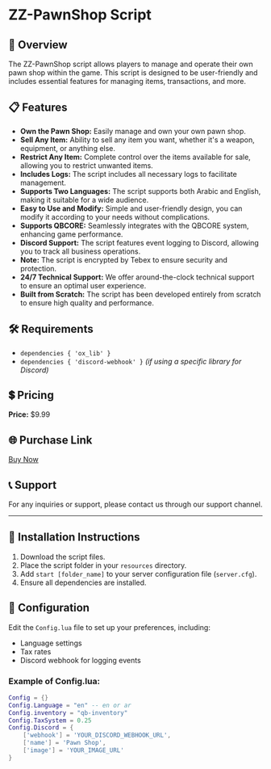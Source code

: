 # ZZ-PawnShop Script

## 📖 Overview
The ZZ-PawnShop script allows players to manage and operate their own pawn shop within the game. This script is designed to be user-friendly and includes essential features for managing items, transactions, and more.

## 📋 Features
- **Own the Pawn Shop:** Easily manage and own your own pawn shop.
- **Sell Any Item:** Ability to sell any item you want, whether it's a weapon, equipment, or anything else.
- **Restrict Any Item:** Complete control over the items available for sale, allowing you to restrict unwanted items.
- **Includes Logs:** The script includes all necessary logs to facilitate management.
- **Supports Two Languages:** The script supports both Arabic and English, making it suitable for a wide audience.
- **Easy to Use and Modify:** Simple and user-friendly design, you can modify it according to your needs without complications.
- **Supports QBCORE:** Seamlessly integrates with the QBCORE system, enhancing game performance.
- **Discord Support:** The script features event logging to Discord, allowing you to track all business operations.
- **Note:** The script is encrypted by Tebex to ensure security and protection.
- **24/7 Technical Support:** We offer around-the-clock technical support to ensure an optimal user experience.
- **Built from Scratch:** The script has been developed entirely from scratch to ensure high quality and performance.

## 🛠️ Requirements
- `dependencies { 'ox_lib' }`
- `dependencies { 'discord-webhook' }` *(if using a specific library for Discord)*

## 💲 Pricing
**Price:** $9.99

## 🌐 Purchase Link
[Buy Now](https://zinez-dev.tebex.io/)

## 📞 Support
For any inquiries or support, please contact us through our support channel.

---

## 📜 Installation Instructions
1. Download the script files.
2. Place the script folder in your `resources` directory.
3. Add `start [folder_name]` to your server configuration file (`server.cfg`).
4. Ensure all dependencies are installed.

## 🔧 Configuration
Edit the `Config.lua` file to set up your preferences, including:
- Language settings
- Tax rates
- Discord webhook for logging events

### Example of Config.lua:
```lua
Config = {}
Config.Language = "en" -- en or ar
Config.inventory = "qb-inventory"
Config.TaxSystem = 0.25
Config.Discord = {
    ['webhook'] = 'YOUR_DISCORD_WEBHOOK_URL',
    ['name'] = 'Pawn Shop',
    ['image'] = 'YOUR_IMAGE_URL'
}
